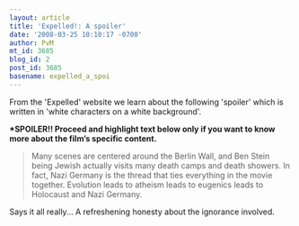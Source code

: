 ```yaml
---
layout: article
title: 'Expelled!: A spoiler'
date: '2008-03-25 10:10:17 -0700'
author: PvM
mt_id: 3685
blog_id: 2
post_id: 3685
basename: expelled_a_spoi
---
```

From the 'Expelled' website we learn about the following 'spoiler' which is written in 'white characters on a white background'.

**\*SPOILER!! Proceed and highlight text below only if you want to know more about the film’s specific content.**

> Many scenes are centered around the Berlin Wall, and Ben Stein being Jewish actually visits many death camps and death showers. In fact, Nazi Germany is the thread that ties everything in the movie together. Evolution leads to atheism leads to eugenics leads to Holocaust and Nazi Germany.

Says it all really... A refreshening honesty about the ignorance involved.
